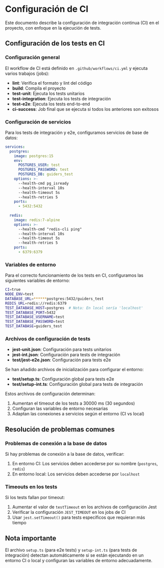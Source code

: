 # Configuración de CI

Este documento describe la configuración de integración continua (CI) en el proyecto, con enfoque en la ejecución de tests.

## Configuración de los tests en CI

### Configuración general

El workflow de CI está definido en `.github/workflows/ci.yml` y ejecuta varios trabajos (jobs):

- **lint**: Verifica el formato y lint del código
- **build**: Compila el proyecto
- **test-unit**: Ejecuta los tests unitarios
- **test-integration**: Ejecuta los tests de integración
- **test-e2e**: Ejecuta los tests end-to-end
- **ci-success**: Job final que se ejecuta si todos los anteriores son exitosos

### Configuración de servicios

Para los tests de integración y e2e, configuramos servicios de base de datos:

```yaml
services:
  postgres:
    image: postgres:15
    env:
      POSTGRES_USER: test
      POSTGRES_PASSWORD: test
      POSTGRES_DB: guiders_test
    options: >-
      --health-cmd pg_isready
      --health-interval 10s
      --health-timeout 5s
      --health-retries 5
    ports:
      - 5432:5432
  
  redis:
    image: redis:7-alpine
    options: >-
      --health-cmd "redis-cli ping"
      --health-interval 10s
      --health-timeout 5s
      --health-retries 5
    ports:
      - 6379:6379
```

### Variables de entorno

Para el correcto funcionamiento de los tests en CI, configuramos las siguientes variables de entorno:

```bash
CI=true
NODE_ENV=test
DATABASE_URL=******postgres:5432/guiders_test
REDIS_URL=redis://redis:6379
TEST_DATABASE_HOST=postgres  # Nota: En local sería 'localhost'
TEST_DATABASE_PORT=5432
TEST_DATABASE_USERNAME=test
TEST_DATABASE_PASSWORD=test
TEST_DATABASE=guiders_test
```

### Archivos de configuración de tests

- **jest-unit.json**: Configuración para tests unitarios
- **jest-int.json**: Configuración para tests de integración
- **test/jest-e2e.json**: Configuración para tests e2e

Se han añadido archivos de inicialización para configurar el entorno:

- **test/setup.ts**: Configuración global para tests e2e
- **test/setup-int.ts**: Configuración global para tests de integración

Estos archivos de configuración determinan:

1. Aumentan el timeout de los tests a 30000 ms (30 segundos)
2. Configuran las variables de entorno necesarias
3. Adaptan las conexiones a servicios según el entorno (CI vs local)

## Resolución de problemas comunes

### Problemas de conexión a la base de datos

Si hay problemas de conexión a la base de datos, verificar:

1. En entorno CI: Los servicios deben accederse por su nombre (`postgres`, `redis`)
2. En entorno local: Los servicios deben accederse por `localhost`

### Timeouts en los tests

Si los tests fallan por timeout:

1. Aumentar el valor de `testTimeout` en los archivos de configuración Jest
2. Verificar la configuración `JEST_TIMEOUT` en los jobs de CI
3. Usar `jest.setTimeout()` para tests específicos que requieran más tiempo

## Nota importante

El archivo `setup.ts` (para e2e tests) y `setup-int.ts` (para tests de integración) detectan automáticamente si se están ejecutando en un entorno CI o local y configuran las variables de entorno adecuadamente.